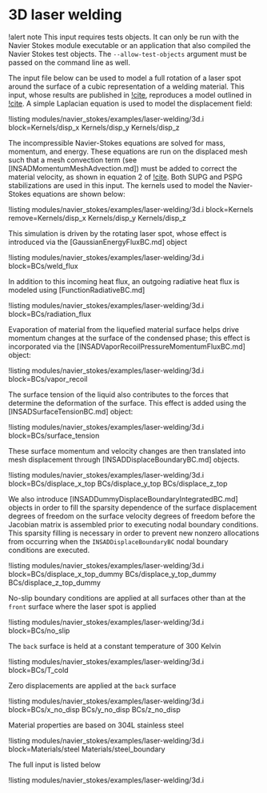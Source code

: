 # 3D laser welding

!alert note
This input requires tests objects. It can only be run with the Navier Stokes module executable or an application that also compiled the Navier Stokes test objects. The `--allow-test-objects` argument must be passed on the command line as well.

The input file below can be used to model a full rotation of a laser spot around
the surface of a cubic representation of a welding material. This input, whose
results are published in [!cite](lindsay2021automatic),
reproduces a model outlined in [!cite](noble2007use). A simple Laplacian
equation is used to model the displacement field:

!listing modules/navier_stokes/examples/laser-welding/3d.i block=Kernels/disp_x Kernels/disp_y Kernels/disp_z

The incompressible Navier-Stokes equations are solved for mass, momentum, and energy. These
equations are run on the displaced mesh such that a mesh convection term (see
[INSADMomentumMeshAdvection.md]) must be added to correct the material
velocity, as shown in equation 2 of [!cite](kong2017scalable). Both SUPG and PSPG
stabilizations are used in this input. The kernels used
to model the Navier-Stokes equations are shown below:

!listing modules/navier_stokes/examples/laser-welding/3d.i block=Kernels remove=Kernels/disp_x Kernels/disp_y Kernels/disp_z

This simulation is driven by the rotating laser spot, whose effect is introduced
via the [GaussianEnergyFluxBC.md] object

!listing modules/navier_stokes/examples/laser-welding/3d.i block=BCs/weld_flux

In addition to this incoming heat
flux, an outgoing radiative heat flux is modeled using [FunctionRadiativeBC.md]

!listing modules/navier_stokes/examples/laser-welding/3d.i block=BCs/radiation_flux

Evaporation of material from the liquefied material surface helps
drive momentum changes at the surface of the condensed phase; this effect is incorporated via the
[INSADVaporRecoilPressureMomentumFluxBC.md] object:

!listing modules/navier_stokes/examples/laser-welding/3d.i block=BCs/vapor_recoil

The surface tension of the liquid also contributes to the
forces that determine the deformation of the surface. This effect is
added using the [INSADSurfaceTensionBC.md] object:

!listing modules/navier_stokes/examples/laser-welding/3d.i block=BCs/surface_tension

These surface momentum and velocity
changes are then translated into mesh displacement
through [INSADDisplaceBoundaryBC.md] objects.

!listing modules/navier_stokes/examples/laser-welding/3d.i block=BCs/displace_x_top BCs/displace_y_top BCs/displace_z_top

We also introduce
[INSADDummyDisplaceBoundaryIntegratedBC.md] objects in order to fill the
sparsity dependence of the surface displacement degrees of freedom on the
surface velocity degrees of freedom before the Jacobian matrix is assembled
prior to executing nodal boundary conditions. This sparsity filling is necessary
in order to prevent new nonzero allocations from occurring when the
`INSADDisplaceBoundaryBC` nodal boundary conditions are executed.

!listing modules/navier_stokes/examples/laser-welding/3d.i block=BCs/displace_x_top_dummy BCs/displace_y_top_dummy BCs/displace_z_top_dummy

No-slip boundary conditions are applied at all surfaces other than at the `front`
surface where the laser spot is applied

!listing modules/navier_stokes/examples/laser-welding/3d.i block=BCs/no_slip

The `back` surface is held at a
constant temperature of 300 Kelvin

!listing modules/navier_stokes/examples/laser-welding/3d.i block=BCs/T_cold

Zero displacements are applied at the `back` surface

!listing modules/navier_stokes/examples/laser-welding/3d.i block=BCs/x_no_disp BCs/y_no_disp BCs/z_no_disp

Material properties are based on 304L stainless steel

!listing modules/navier_stokes/examples/laser-welding/3d.i block=Materials/steel Materials/steel_boundary

The full input is listed below

!listing modules/navier_stokes/examples/laser-welding/3d.i
